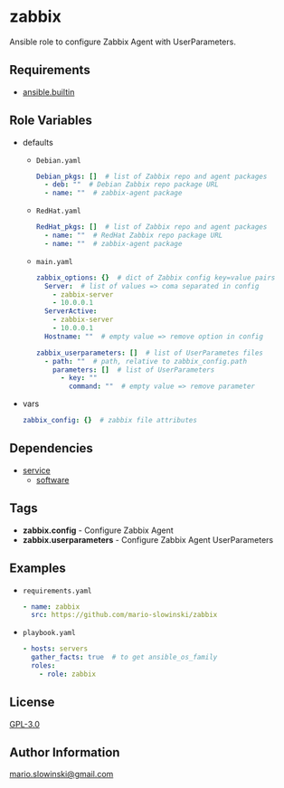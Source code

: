 zabbix
======

Ansible role to configure Zabbix Agent with UserParameters.

Requirements
------------

* [ansible.builtin](https://docs.ansible.com/ansible/latest/collections/ansible/builtin/index.html)

Role Variables
--------------

* defaults

  * `Debian.yaml`

    ```yaml
    Debian_pkgs: []  # list of Zabbix repo and agent packages
      - deb: ""  # Debian Zabbix repo package URL
      - name: ""  # zabbix-agent package
    ```

  * `RedHat.yaml`

    ```yaml
    RedHat_pkgs: []  # list of Zabbix repo and agent packages
      - name: ""  # RedHat Zabbix repo package URL
      - name: ""  # zabbix-agent package
    ```

  * `main.yaml`

    ```yaml
    zabbix_options: {}  # dict of Zabbix config key=value pairs
      Server:  # list of values => coma separated in config
        - zabbix-server
        - 10.0.0.1
      ServerActive:
        - zabbix-server
        - 10.0.0.1
      Hostname: ""  # empty value => remove option in config

    zabbix_userparameters: []  # list of UserParametes files
      - path: ""  # path, relative to zabbix_config.path
        parameters: []  # list of UserParameters
          - key: ""         
            command: ""  # empty value => remove parameter
    ```

* vars

  ```yaml
  zabbix_config: {}  # zabbix file attributes
  ```

Dependencies
------------

* [service](https://github.com/mario-slowinski/service)
  * [software](https://github.com/mario-slowinski/software)

Tags
----

* **zabbix.config** - Configure Zabbix Agent
* **zabbix.userparameters** - Configure Zabbix Agent UserParameters

Examples
--------

* `requirements.yaml`

  ```yaml
  - name: zabbix
    src: https://github.com/mario-slowinski/zabbix
  ```

* `playbook.yaml`

  ```yaml
  - hosts: servers
    gather_facts: true  # to get ansible_os_family
    roles:
      - role: zabbix
  ```

License
-------

[GPL-3.0](https://www.gnu.org/licenses/gpl-3.0.html)

Author Information
------------------

[mario.slowinski@gmail.com](mailto:mario.slowinski@gmail.com)
